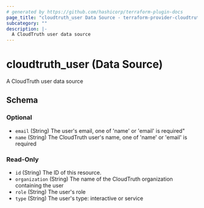 ```yaml
---
# generated by https://github.com/hashicorp/terraform-plugin-docs
page_title: "cloudtruth_user Data Source - terraform-provider-cloudtruth"
subcategory: ""
description: |-
  A CloudTruth user data source
---
```


# cloudtruth_user (Data Source)

A CloudTruth user data source



<!-- schema generated by tfplugindocs -->
## Schema

### Optional

- `email` (String) The user's email, one of 'name' or 'email' is required"
- `name` (String) The CloudTruth user's name, one of 'name' or 'email' is required

### Read-Only

- `id` (String) The ID of this resource.
- `organization` (String) The name of the CloudTruth organization containing the user
- `role` (String) The user's role
- `type` (String) The user's type: interactive or service
